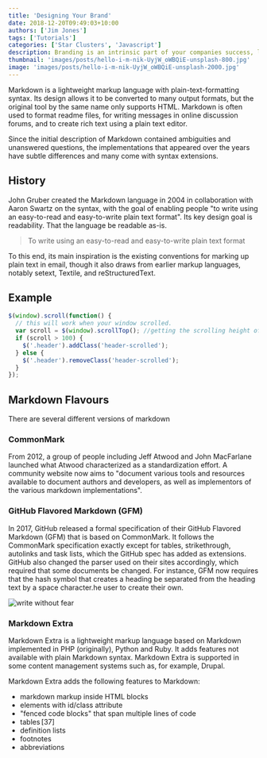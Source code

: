 ```yaml
---
title: 'Designing Your Brand'
date: 2018-12-20T09:49:03+10:00
authors: ['Jim Jones']
tags: ['Tutorials']
categories: ['Star Clusters', 'Javascript']
description: Branding is an intrinsic part of your companies success, learn why your brand matters.
thumbnail: 'images/posts/hello-i-m-nik-UyjW_oWBQiE-unsplash-800.jpg'
image: 'images/posts/hello-i-m-nik-UyjW_oWBQiE-unsplash-2000.jpg'
---
```


Markdown is a lightweight markup language with plain-text-formatting syntax. Its design allows it to be converted to many output formats, but the original tool by the same name only supports HTML. Markdown is often used to format readme files, for writing messages in online discussion forums, and to create rich text using a plain text editor.

Since the initial description of Markdown contained ambiguities and unanswered questions, the implementations that appeared over the years have subtle differences and many come with syntax extensions.

## History

John Gruber created the Markdown language in 2004 in collaboration with Aaron Swartz on the syntax, with the goal of enabling people "to write using an easy-to-read and easy-to-write plain text format". Its key design goal is readability. That the language be readable as-is. 

> To write using an easy-to-read and easy-to-write plain text format

To this end, its main inspiration is the existing conventions for marking up plain text in email, though it also draws from earlier markup languages, notably setext, Textile, and reStructuredText.

## Example

```js
$(window).scroll(function() {
  // this will work when your window scrolled.
  var scroll = $(window).scrollTop(); //getting the scrolling height of window
  if (scroll > 100) {
    $('.header').addClass('header-scrolled');
  } else {
    $('.header').removeClass('header-scrolled');
  }
});
```

## Markdown Flavours

There are several different versions of markdown

### CommonMark

From 2012, a group of people including Jeff Atwood and John MacFarlane launched what Atwood characterized as a standardization effort. A community website now aims to "document various tools and resources available to document authors and developers, as well as implementors of the various markdown implementations".

### GitHub Flavored Markdown (GFM)

In 2017, GitHub released a formal specification of their GitHub Flavored Markdown (GFM) that is based on CommonMark. It follows the CommonMark specification exactly except for tables, strikethrough, autolinks and task lists, which the GitHub spec has added as extensions. GitHub also changed the parser used on their sites accordingly, which required that some documents be changed. For instance, GFM now requires that the hash symbol that creates a heading be separated from the heading text by a space character.he user to create their own.

![write without fear](https://images.unsplash.com/photo-1555601568-c9e6f328489b?ixlib=rb-1.2.1&ixid=eyJhcHBfaWQiOjEyMDd9&auto=format&fit=crop&w=800&q=80)

### Markdown Extra

Markdown Extra is a lightweight markup language based on Markdown implemented in PHP (originally), Python and Ruby. It adds features not available with plain Markdown syntax. Markdown Extra is supported in some content management systems such as, for example, Drupal.

Markdown Extra adds the following features to Markdown:

* markdown markup inside HTML blocks
* elements with id/class attribute
* "fenced code blocks" that span multiple lines of code
* tables [37]
* definition lists
* footnotes
* abbreviations